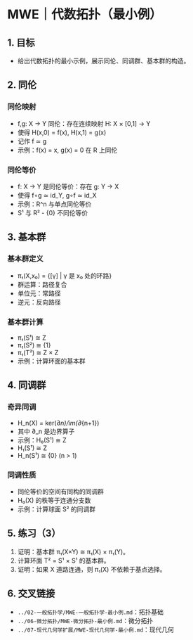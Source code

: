 # MWE｜代数拓扑（最小例）

## 1. 目标

- 给出代数拓扑的最小示例，展示同伦、同调群、基本群的构造。

## 2. 同伦

### 同伦映射

- f,g: X → Y 同伦：存在连续映射 H: X × [0,1] → Y
- 使得 H(x,0) = f(x), H(x,1) = g(x)
- 记作 f ≃ g
- 示例：f(x) = x, g(x) = 0 在 R 上同伦

### 同伦等价

- f: X → Y 是同伦等价：存在 g: Y → X
- 使得 f∘g ≃ id_Y, g∘f ≃ id_X
- 示例：R^n 与单点同伦等价
- S¹ 与 R² - {0} 不同伦等价

## 3. 基本群

### 基本群定义

- π₁(X,x₀) = {[γ] | γ 是 x₀ 处的环路}
- 群运算：路径复合
- 单位元：常路径
- 逆元：反向路径

### 基本群计算

- π₁(S¹) ≅ Z
- π₁(S²) ≅ {1}
- π₁(T²) ≅ Z × Z
- 示例：计算环面的基本群

## 4. 同调群

### 奇异同调

- H_n(X) = ker(∂_n)/im(∂_{n+1})
- 其中 ∂_n 是边界算子
- 示例：H₀(S¹) ≅ Z
- H₁(S¹) ≅ Z
- H_n(S¹) ≅ {0} (n > 1)

### 同调性质

- 同伦等价的空间有同构的同调群
- H₀(X) 的秩等于连通分支数
- 示例：计算球面 S² 的同调群

## 5. 练习（3）

1) 证明：基本群 π₁(X×Y) ≅ π₁(X) × π₁(Y)。
2) 计算环面 T² = S¹ × S¹ 的基本群。
3) 证明：如果 X 道路连通，则 π₁(X) 不依赖于基点选择。

## 6. 交叉链接

- `../02-一般拓扑学/MWE-一般拓扑学-最小例.md`：拓扑基础
- `../06-微分拓扑/MWE-微分拓扑-最小例.md`：微分拓扑
- `../07-现代几何学扩展/MWE-现代几何学-最小例.md`：现代几何
